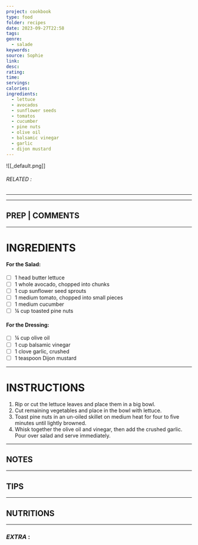 ```yaml
---
project: cookbook
type: food
folder: recipes
date: 2023-09-27T22:58
tags: 
genre:
  - salade
keywords: 
source: Sophie
link: 
desc: 
rating: 
time: 
servings: 
calories: 
ingredients:
  - lettuce
  - avocados
  - sunflower seeds
  - tomatos
  - cucumber
  - pine nuts
  - olive oil
  - balsamic vinegar
  - garlic
  - dijon mustard
---
```


![[_default.png]]
###### *RELATED* : 
---


---
## PREP | COMMENTS



---
# INGREDIENTS

#### For the Salad:

- [ ] 1 head butter lettuce
- [ ] 1 whole avocado, chopped into chunks
- [ ] 1 cup sunflower seed sprouts
- [ ] 1 medium tomato, chopped into small pieces
- [ ] 1 medium cucumber
- [ ] ¼ cup toasted pine nuts

#### For the Dressing:

- [ ] ¼ cup olive oil
- [ ] 1 cup balsamic vinegar
- [ ] 1 clove garlic, crushed
- [ ] 1 teaspoon Dijon mustard

---
# INSTRUCTIONS

1. Rip or cut the lettuce leaves and place them in a big bowl.
2. Cut remaining vegetables and place in the bowl with lettuce.
3. Toast pine nuts in an un-oiled skillet on medium heat for four to five minutes until lightly browned.
4. Whisk together the olive oil and vinegar, then add the crushed garlic. Pour over salad and serve immediately.

---
## NOTES



---
## TIPS



---
## NUTRITIONS



---
### *EXTRA* :




